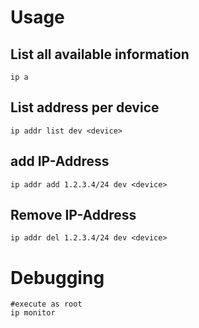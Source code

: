 # Usage

## List all available information

```
ip a
```

## List address per device

```
ip addr list dev <device>
```

## add IP-Address

```
ip addr add 1.2.3.4/24 dev <device>
```

## Remove IP-Address

```
ip addr del 1.2.3.4/24 dev <device>
```

# Debugging

```
#execute as root
ip monitor
```
